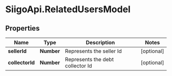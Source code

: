 # SiigoApi.RelatedUsersModel

## Properties

Name | Type | Description | Notes
------------ | ------------- | ------------- | -------------
**sellerId** | **Number** | Represents the seller Id | [optional] 
**collectorId** | **Number** | Represents the debt collector Id | [optional] 


